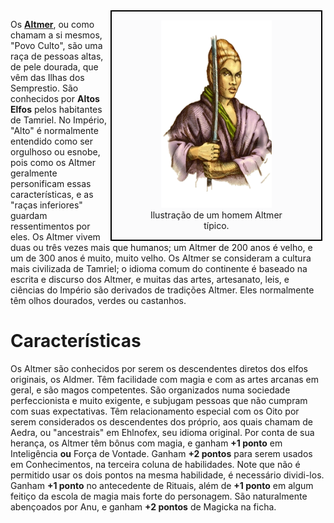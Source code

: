 <!-- TITLE: Altmer -->
<!-- SUBTITLE: Os Altos Elfos das Ilhas do Semprestio -->

<div style="float: right; margin-right: 1%; background: #fbfbfc; border: 2px black solid;">
	<figure>
		<center><img src="/uploads/racas/altmer.png"
			height="300"
			alt="Altmer">
		<figcaption style="margin-left: 2%; margin-right: 2%;">Ilustração de um homem Altmer típico.</figcaption></center>
	</figure>
</div>

Os **[Altmer](https://pt.uesp.net/wiki/Lore:Altmer)**, ou como chamam a si mesmos, "Povo Culto", são uma raça de pessoas altas, de pele dourada, que vêm das Ilhas dos Semprestio. São conhecidos por **Altos Elfos** pelos habitantes de Tamriel. No Império, "Alto" é normalmente entendido como ser orgulhoso ou esnobe, pois como os Altmer geralmente personificam essas características, e as "raças inferiores" guardam ressentimentos por eles. Os Altmer vivem duas ou três vezes mais que humanos; um Altmer de 200 anos é velho, e um de 300 anos é muito, muito velho. Os Altmer se consideram a cultura mais civilizada de Tamriel; o idioma comum do continente é baseado na escrita e discurso dos Altmer, e muitas das artes, artesanato, leis, e ciências do Império são derivados de tradições Altmer. Eles normalmente têm olhos dourados, verdes ou castanhos.

# Características
Os Altmer são conhecidos por serem os descendentes diretos dos elfos originais, os Aldmer. Têm facilidade com magia e com as artes arcanas em geral, e são magos competentes. São organizados numa sociedade perfeccionista e muito exigente, e subjugam pessoas que não cumpram com suas expectativas. Têm relacionamento especial com os Oito por serem considerados os descendentes dos próprio, aos quais chamam de Aedra, ou "ancestrais" em Ehlnofex, seu idioma original. Por conta de sua herança, os Altmer têm bônus com magia, e ganham **+1 ponto** em Inteligência **ou** Força de Vontade. Ganham **+2 pontos** para serem usados em Conhecimentos, na terceira coluna de habilidades. Note que não é permitido usar os dois pontos na mesma habilidade, é necessário dividi-los. Ganham **+1 ponto** no antecedente de Rituais, além de **+1 ponto** em algum feitiço da escola de magia mais forte do personagem. São naturalmente abençoados por Anu, e ganham **+2 pontos** de Magicka na ficha.
